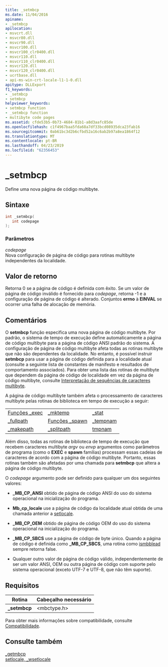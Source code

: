 ```yaml
---
title: _setmbcp
ms.date: 11/04/2016
apiname:
- _setmbcp
apilocation:
- msvcrt.dll
- msvcr80.dll
- msvcr90.dll
- msvcr100.dll
- msvcr100_clr0400.dll
- msvcr110.dll
- msvcr110_clr0400.dll
- msvcr120.dll
- msvcr120_clr0400.dll
- ucrtbase.dll
- api-ms-win-crt-locale-l1-1-0.dll
apitype: DLLExport
f1_keywords:
- _setmbcp
- setmbcp
helpviewer_keywords:
- setmbcp function
- _setmbcp function
- multibyte code pages
ms.assetid: cfde53b5-0b73-4684-81b1-a8d3aafc85de
ms.openlocfilehash: c1f4967baa5fda68a7df33bcd08935dca23fab16
ms.sourcegitcommit: 0ab61bc3d2b6cfbd52a16c6ab2b97a8ea1864f12
ms.translationtype: MT
ms.contentlocale: pt-BR
ms.lasthandoff: 04/23/2019
ms.locfileid: "62356453"
---
```

# <a name="setmbcp"></a>_setmbcp

Define uma nova página de código multibyte.

## <a name="syntax"></a>Sintaxe

```C
int _setmbcp(
   int codepage
);
```

### <a name="parameters"></a>Parâmetros

*codepage*<br/>
Nova configuração de página de código para rotinas multibyte independentes da localidade.

## <a name="return-value"></a>Valor de retorno

Retorna 0 se a página de código é definida com êxito. Se um valor de página de código inválido é fornecido para *codepage*, retorna -1 e a configuração de página de código é alterado. Conjuntos **errno** à **EINVAL** se ocorrer uma falha de alocação de memória.

## <a name="remarks"></a>Comentários

O **setmbcp** função especifica uma nova página de código multibyte. Por padrão, o sistema de tempo de execução define automaticamente a página de código multibyte para a página de código ANSI padrão do sistema. A configuração de página de código multibyte afeta todas as rotinas multibyte que não são dependentes da localidade. No entanto, é possível instruir **setmbcp** para usar a página de código definida para a localidade atual (consulte a seguinte lista de constantes de manifesto e resultados de comportamento associados). Para obter uma lista das rotinas de multibyte que dependem da página de código de localidade em vez da página de código multibyte, consulte [Interpretação de sequências de caracteres multibyte](../../c-runtime-library/interpretation-of-multibyte-character-sequences.md).

A página de código multibyte também afeta o processamento de caracteres multibyte pelas rotinas de biblioteca em tempo de execução a seguir:

||||
|-|-|-|
|[Funções _exec](../../c-runtime-library/exec-wexec-functions.md)|[_mktemp](mktemp-wmktemp.md)|[_stat](stat-functions.md)|
|[_fullpath](fullpath-wfullpath.md)|[Funções _spawn](../../c-runtime-library/spawn-wspawn-functions.md)|[_tempnam](tempnam-wtempnam-tmpnam-wtmpnam.md)|
|[_makepath](makepath-wmakepath.md)|[_splitpath](splitpath-wsplitpath.md)|[tmpnam](tempnam-wtempnam-tmpnam-wtmpnam.md)|

Além disso, todas as rotinas de biblioteca de tempo de execução que recebem caracteres multibyte *argv* ou *envp* argumentos como parâmetros de programa (como o **EXEC** e **spawn** famílias) processam essas cadeias de caracteres de acordo com a página de código multibyte. Portanto, essas rotinas também são afetadas por uma chamada para **setmbcp** que altera a página de código multibyte.

O *codepage* argumento pode ser definido para qualquer um dos seguintes valores:

- **_MB_CP_ANSI** obtido de página de código ANSI do uso do sistema operacional na inicialização do programa.

- **Mb_cp_locale** use a página de código da localidade atual obtida de uma chamada anterior a [setlocale](setlocale-wsetlocale.md).

- **_MB_CP_OEM** obtido de página de código OEM do uso do sistema operacional na inicialização do programa.

- **_MB_CP_SBCS** use a página de código de byte único. Quando a página de código é definida como **_MB_CP_SBCS**, uma rotina como [ismbblead](ismbblead-ismbblead-l.md) sempre retorna false.

- Qualquer outro valor de página de código válido, independentemente de ser um valor ANSI, OEM ou outra página de código com suporte pelo sistema operacional (exceto UTF-7 e UTF-8, que não têm suporte).

## <a name="requirements"></a>Requisitos

|Rotina|Cabeçalho necessário|
|-------------|---------------------|
|**_setmbcp**|\<mbctype.h>|

Para obter mais informações sobre compatibilidade, consulte [Compatibilidade](../../c-runtime-library/compatibility.md).

## <a name="see-also"></a>Consulte também

[_getmbcp](getmbcp.md)<br/>
[setlocale, _wsetlocale](setlocale-wsetlocale.md)<br/>
